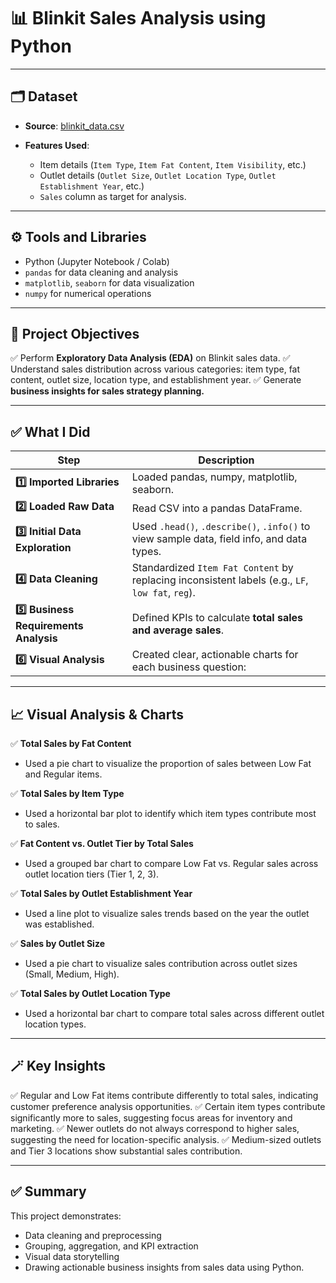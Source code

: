 # 📊 Blinkit Sales Analysis using Python

---

## 🗂️ Dataset

* **Source**: [blinkit\_data.csv](blinkit_data.csv)
* **Features Used**:

  * Item details (`Item Type`, `Item Fat Content`, `Item Visibility`, etc.)
  * Outlet details (`Outlet Size`, `Outlet Location Type`, `Outlet Establishment Year`, etc.)
  * `Sales` column as target for analysis.

---

## ⚙️ Tools and Libraries

* Python (Jupyter Notebook / Colab)
* `pandas` for data cleaning and analysis
* `matplotlib`, `seaborn` for data visualization
* `numpy` for numerical operations

---

## 🚀 Project Objectives

✅ Perform **Exploratory Data Analysis (EDA)** on Blinkit sales data.
✅ Understand sales distribution across various categories: item type, fat content, outlet size, location type, and establishment year.
✅ Generate **business insights for sales strategy planning.**

---

## ✅ What I Did

| Step                                   | Description                                                                                      |
| -------------------------------------- | ------------------------------------------------------------------------------------------------ |
| **1️⃣ Imported Libraries**             | Loaded pandas, numpy, matplotlib, seaborn.                                                       |
| **2️⃣ Loaded Raw Data**                | Read CSV into a pandas DataFrame.                                                                |
| **3️⃣ Initial Data Exploration**       | Used `.head()`, `.describe()`, `.info()` to view sample data, field info, and data types.        |
| **4️⃣ Data Cleaning**                  | Standardized `Item Fat Content` by replacing inconsistent labels (e.g., `LF`, `low fat`, `reg`). |
| **5️⃣ Business Requirements Analysis** | Defined KPIs to calculate **total sales and average sales**.                                     |
| **6️⃣ Visual Analysis**                | Created clear, actionable charts for each business question:                                     |

---

## 📈 Visual Analysis & Charts

✅ **Total Sales by Fat Content**

* Used a pie chart to visualize the proportion of sales between Low Fat and Regular items.

✅ **Total Sales by Item Type**

* Used a horizontal bar plot to identify which item types contribute most to sales.

✅ **Fat Content vs. Outlet Tier by Total Sales**

* Used a grouped bar chart to compare Low Fat vs. Regular sales across outlet location tiers (Tier 1, 2, 3).

✅ **Total Sales by Outlet Establishment Year**

* Used a line plot to visualize sales trends based on the year the outlet was established.

✅ **Sales by Outlet Size**

* Used a pie chart to visualize sales contribution across outlet sizes (Small, Medium, High).

✅ **Total Sales by Outlet Location Type**

* Used a horizontal bar chart to compare total sales across different outlet location types.

---

## 🪄 Key Insights

✅ Regular and Low Fat items contribute differently to total sales, indicating customer preference analysis opportunities.
✅ Certain item types contribute significantly more to sales, suggesting focus areas for inventory and marketing.
✅ Newer outlets do not always correspond to higher sales, suggesting the need for location-specific analysis.
✅ Medium-sized outlets and Tier 3 locations show substantial sales contribution.

---

## ✅ Summary

This project demonstrates:

* Data cleaning and preprocessing
* Grouping, aggregation, and KPI extraction
* Visual data storytelling
* Drawing actionable business insights from sales data using Python.
